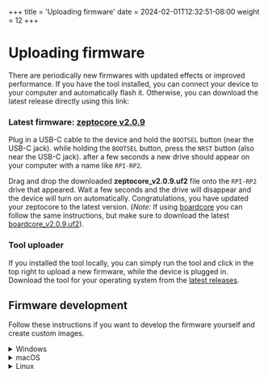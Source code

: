 +++
title = 'Uploading firmware'
date = 2024-02-01T12:32:51-08:00
weight = 12
+++

# Uploading firmware

There are periodically new firmwares with updated effects or improved performance. If you have the tool installed, you can connect your device to your computer and automatically flash it. Otherwise, you can download the latest release directly using this link:

### Latest firmware: **[zeptocore v2.0.9](https://github.com/schollz/_core/releases/download/v2.0.9/zeptocore_v2.0.9.uf2)**



Plug in a USB-C cable to the device and hold the `BOOTSEL` button (near the USB-C jack). while holding the `BOOTSEL` button, press the `NRST` button (also near the USB-C jack). after a few seconds a new drive should appear on your computer with a name like `RPI-RP2`.

Drag and drop the downloaded **zeptocore_v2.0.9.uf2** file onto the `RPI-RP2` drive that appeared. Wait a few seconds and the drive will disappear and the device will turn on automatically. Congratulations, you have updated your zeptocore to the latest version. (_Note:_ If using [boardcore](#boardcore) you can follow the same instructions, but make sure to download the latest [boardcore_v2.0.9.uf2](https://github.com/schollz/_core/releases/download/v2.0.9/boardcore_v2.0.9.uf2)).


### Tool uploader

If you installed the tool locally, you can simply run the tool and click in the top right to upload a new firmware, while the device is plugged in. Download the tool for your operating system from the [latest releases](https://github.com/schollz/_core/releases/latest).

## Firmware development


Follow these instructions if you want to develop the firmware yourself and create custom images.

<details><summary>Windows</summary>

Install WSL 2

```
$ wsl --set-default-version 2
$ wsl --install Ubuntu
```

Then restart computer and run 

```
$ wsl --install
```

That should start your system. Then you can follow the Linux directions.

</details>


<details><summary>macOS</summary>


First install homebrew:

```
/bin/bash -c "$(curl -fsSL https://raw.githubusercontent.com/Homebrew/install/master/install.sh)"
```

You will need to add Homebrew to your PATH. Do so by running the following two commands:

```
which brew
```

will tell you which path your brew is on. then

```
echo 'eval "$([path to homebrew from command above] shellenv)"' >> /Users/USERNAME/.zprofile (remembering to substitute your username)
eval "$(/opt/homebrew/bin/brew shellenv)"
```

Now you can install the toolchain:

```
brew install cmake python
brew tap ArmMbed/homebrew-formulae
brew install gcc-arm-embedded
```

Now clone the repo and install the Pico SDK

```
git clone https://github.com/schollz/_core
cd _core
export PICO_SDK_PATH=$(pwd)/pico-sdk
git clone -b master https://github.com/raspberrypi/pico-sdk.git
cd pico-sdk &&  git submodule update --init && cd ..
```

Now you should be able to build zeptocore:

```
make clean zeptocore
```

</details>

<details><summary>Linux</summary>

Install the pre-requisites:

```
sudo apt install cmake gcc-arm-none-eabi \
    libnewlib-arm-none-eabi \
    libstdc++-arm-none-eabi-newlib \
    git python3 g++
sudo -H python3 -m pip install numpy \
    matplotlib tqdm icecream librosa click
```

Clone this repo and install the Pico SDK:

```
git clone https://github.com/schollz/_core
cd _core
git clone https://github.com/raspberrypi/pico-sdk
cd pico-sdk &&  git submodule update --init && cd ..
export PICO_SDK_PATH=$(pwd)/pico-sdk
```

Do a build:

```
make clean zeptocore
```

(replace 'zeptocore' with 'ectocore' or 'boardcore' if you are building a different image)

</details>
